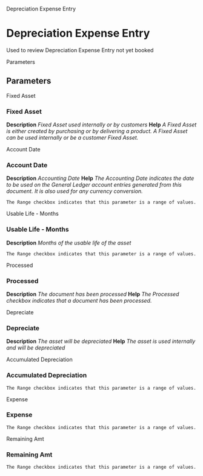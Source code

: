 
Depreciation Expense Entry
# Depreciation Expense Entry


Used to review Depreciation Expense Entry not yet booked

Parameters
## Parameters


Fixed Asset
### Fixed Asset

**Description**
 *Fixed Asset used internally or by customers*
**Help**
 *A Fixed Asset is either created by purchasing or by delivering a product.  A Fixed Asset can be used internally or be a customer Fixed Asset.*

Account Date
### Account Date

**Description**
 *Accounting Date*
**Help**
 *The Accounting Date indicates the date to be used on the General Ledger account entries generated from this document. It is also used for any currency conversion.*

```
The Range checkbox indicates that this parameter is a range of values.
```
Usable Life - Months
### Usable Life - Months

**Description**
 *Months of the usable life of the asset*

```
The Range checkbox indicates that this parameter is a range of values.
```
Processed
### Processed

**Description**
 *The document has been processed*
**Help**
 *The Processed checkbox indicates that a document has been processed.*

Depreciate
### Depreciate

**Description**
 *The asset will be depreciated*
**Help**
 *The asset is used internally and will be depreciated*

Accumulated Depreciation
### Accumulated Depreciation


```
The Range checkbox indicates that this parameter is a range of values.
```
Expense
### Expense


```
The Range checkbox indicates that this parameter is a range of values.
```
Remaining Amt
### Remaining Amt


```
The Range checkbox indicates that this parameter is a range of values.
```